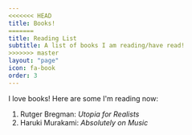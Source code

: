 ```yaml
---
<<<<<<< HEAD
title: Books!
=======
title: Reading List
subtitle: A list of books I am reading/have read! 
>>>>>>> master
layout: "page"
icon: fa-book
order: 3
---
```


I love books! Here are some I'm reading now:

1. Rutger Bregman: *Utopia for Realists*
2. Haruki Murakami: *Absolutely on Music*
